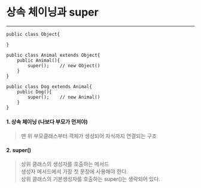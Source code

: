 # 상속 체이닝과 super

---
````
public class Object{

}

public class Animal extends Object{
    public Animal(){
        super();    // new Object()
    }
}

public class Dog extends Animal{
    public Dog(){
        super();    // new Animal()
    }
}
````
#### 1. 상속 체이닝 (나보다 부모가 먼저야)
> 맨 위 부모클래스부터 객체가 생성되어 자식까지 연결되는 구조
#### 2. super()
> 상위 클래스의 생성자를 호출하는 메서드 <br>
> 생성자 메서드에서 가장 첫 문장에 사용해야 한다. <br>
> 상위 클래스의 기본생성자를 호출하는 super()는 생략되어 있다.